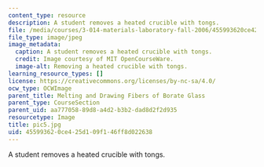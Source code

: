 ```yaml
---
content_type: resource
description: A student removes a heated crucible with tongs.
file: /media/courses/3-014-materials-laboratory-fall-2006/455993620ce425d109f146ff8d022638_pic5.jpg
file_type: image/jpeg
image_metadata:
  caption: A student removes a heated crucible with tongs.
  credit: Image courtesy of MIT OpenCourseWare.
  image-alt: Removing a heated crucible with tongs.
learning_resource_types: []
license: https://creativecommons.org/licenses/by-nc-sa/4.0/
ocw_type: OCWImage
parent_title: Melting and Drawing Fibers of Borate Glass
parent_type: CourseSection
parent_uid: aa777058-89d8-a4d2-b3b2-dad8d2f2d935
resourcetype: Image
title: pic5.jpg
uid: 45599362-0ce4-25d1-09f1-46ff8d022638
---
```

A student removes a heated crucible with tongs.